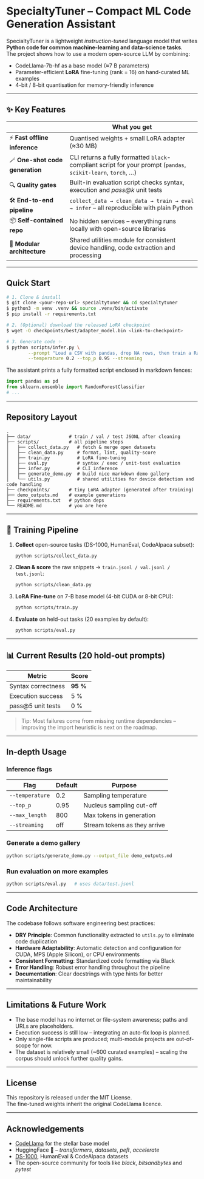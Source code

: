 # SpecialtyTuner – Compact ML Code Generation Assistant

SpecialtyTuner is a lightweight *instruction-tuned* language model that writes **Python code for common machine-learning and data-science tasks**.  
The project shows how to use a modern open-source LLM by combining:

* CodeLlama-7b-hf as a base model (≈7 B parameters)
* Parameter-efficient **LoRA** fine-tuning (rank = 16) on hand-curated ML examples
* 4-bit / 8-bit quantisation for memory-friendly inference

---

## ✨ Key Features

|      | What you get |
|------|--------------|
| ⚡ **Fast offline inference** | Quantised weights + small LoRA adapter (≈30 MB) |
| 🪄 **One-shot code generation** | CLI returns a fully formatted `black`-compliant script for your prompt (`pandas`, `scikit-learn`, `torch`, …) |
| 🔍 **Quality gates** | Built-in evaluation script checks syntax, execution and *pass@k* unit tests |
| 🛠 **End-to-end pipeline** | `collect_data → clean_data → train → eval → infer` – all reproducible with plain Python |
| 📦 **Self-contained repo** | No hidden services – everything runs locally with open-source libraries |
| 🧰 **Modular architecture** | Shared utilities module for consistent device handling, code extraction and processing |

---

## Quick Start

```bash
# 1. Clone & install
$ git clone <your-repo-url> specialtytuner && cd specialtytuner
$ python3 -m venv .venv && source .venv/bin/activate
$ pip install -r requirements.txt

# 2. (Optional) download the released LoRA checkpoint
$ wget -O checkpoints/best/adapter_model.bin <link-to-checkpoint>

# 3. Generate code ✨
$ python scripts/infer.py \
        --prompt "Load a CSV with pandas, drop NA rows, then train a RandomForestClassifier" \
        --temperature 0.2 --top_p 0.95 --streaming
```

The assistant prints a fully formatted script enclosed in markdown fences:

```python
import pandas as pd
from sklearn.ensemble import RandomForestClassifier
# ...
```

---

## Repository Layout

```
.
├── data/              # train / val / test JSONL after cleaning
├── scripts/           # all pipeline steps
│   ├── collect_data.py   # fetch & merge open datasets
│   ├── clean_data.py     # format, lint, quality-score
│   ├── train.py          # LoRA fine-tuning
│   ├── eval.py           # syntax / exec / unit-test evaluation
│   ├── infer.py          # CLI inference
│   ├── generate_demo.py  # build nice markdown demo gallery
│   └── utils.py          # shared utilities for device detection and code handling
├── checkpoints/       # tiny LoRA adapter (generated after training)
├── demo_outputs.md    # example generations
├── requirements.txt   # python deps
└── README.md          # you are here
```

---

## 🔧 Training Pipeline

1. **Collect** open-source tasks (DS-1000, HumanEval, CodeAlpaca subset):
   ```bash
   python scripts/collect_data.py
   ```
2. **Clean & score** the raw snippets → `train.jsonl / val.jsonl / test.jsonl`:
   ```bash
   python scripts/clean_data.py
   ```
3. **LoRA Fine-tune** on 7-B base model (4-bit CUDA or 8-bit CPU):
   ```bash
   python scripts/train.py
   ```
4. **Evaluate** on held-out tasks (20 examples by default):
   ```bash
   python scripts/eval.py
   ```

---

## 📊 Current Results (20 hold-out prompts)

| Metric | Score |
|--------|-------|
| Syntax correctness | **95 %** |
| Execution success  | 5 % |
| pass@5 unit tests  | 0 % |

> Tip: Most failures come from missing runtime dependencies – improving the import heuristic is next on the roadmap.

---

## In-depth Usage

### Inference flags

| Flag | Default | Purpose |
|------|---------|---------|
| `--temperature` | 0.2 | Sampling temperature |
| `--top_p`       | 0.95 | Nucleus sampling cut-off |
| `--max_length`  | 800  | Max tokens in generation |
| `--streaming`   | off  | Stream tokens as they arrive |

### Generate a demo gallery

```bash
python scripts/generate_demo.py --output_file demo_outputs.md
```

### Run evaluation on more examples

```bash
python scripts/eval.py   # uses data/test.jsonl
```

---

## Code Architecture

The codebase follows software engineering best practices:

* **DRY Principle**: Common functionality extracted to `utils.py` to eliminate code duplication
* **Hardware Adaptability**: Automatic detection and configuration for CUDA, MPS (Apple Silicon), or CPU environments
* **Consistent Formatting**: Standardized code formatting via Black
* **Error Handling**: Robust error handling throughout the pipeline
* **Documentation**: Clear docstrings with type hints for better maintainability

---

## Limitations & Future Work

* The base model has no internet or file-system awareness; paths and URLs are placeholders.
* Execution success is still low – integrating an auto-fix loop is planned.
* Only single-file scripts are produced; multi-module projects are out-of-scope for now.
* The dataset is relatively small (~600 curated examples) – scaling the corpus should unlock further quality gains.

---

## License

This repository is released under the MIT License.  
The fine-tuned weights inherit the original CodeLlama licence.

---

## Acknowledgements

* [CodeLlama](https://github.com/facebookresearch/codellama) for the stellar base model
* HuggingFace 🤗 – *transformers*, *datasets*, *peft*, *accelerate*
* [DS-1000](https://huggingface.co/datasets/xlangai/DS-1000), HumanEval & CodeAlpaca datasets
* The open-source community for tools like *black*, *bitsandbytes* and *pytest*
